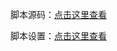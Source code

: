 脚本源码：[点击这里查看](https://github.com/ImYrS/aliyun-auto-signin)

脚本设置：[点击这里查看](https://github.com/fgr178707/aliyunpan-automation/wiki/%E4%BD%BF%E7%94%A8%E6%95%99%E7%A8%8B(%E5%90%88%E9%9B%86))
